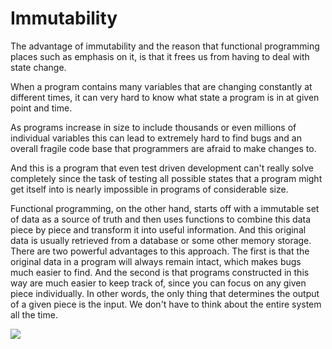# Immutability

The advantage of immutability and the reason that functional programming places such as emphasis on it, is that it frees us from having to deal with state change. 

When a program contains many variables that are changing constantly at different times, it can very hard to know what state a program is in at given point and time.

As programs increase in size to include thousands or even millions of individual variables this can lead to extremely hard to find bugs and an overall fragile code base that programmers are afraid to make changes to. 

And this is a program that even test driven development can't really solve completely since the task of testing all possible states that a program might get itself into is nearly impossible in programs of considerable size.

Functional programming, on the other hand, starts off with a immutable set of data as a source of truth and then uses functions to combine this data piece by piece and transform it into useful information. And this original data is usually retrieved from a database or some other memory storage. There are two powerful advantages to this approach. The first is that the original data in a program will always remain intact, which makes bugs much easier to find. And the second is that programs constructed in this way are much easier to keep track of, since you can focus on any given piece individually. In other words, the only thing that determines the output of a given piece is the input. We don't have to think about the entire system all the time. 

<img src="https://i.imgur.com/sapzbHa.png">